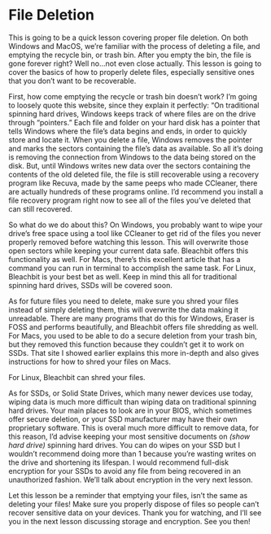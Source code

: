 # File Deletion

This is going to be a quick lesson covering proper file deletion. On both Windows
and MacOS, we’re familiar with the process of deleting a file, and emptying the
recycle bin, or trash bin. After you empty the bin, the file is gone forever right?
Well no...not even close actually. This lesson is going to cover the basics of how to
properly delete files, especially sensitive ones that you don’t want to be
recoverable.

First, how come emptying the recycle or trash bin doesn’t work? I’m going to
loosely quote this website, since they explain it perfectly: “On traditional spinning
hard drives, Windows keeps track of where files are on the drive through
“pointers.” Each file and folder on your hard disk has a pointer that tells Windows
where the file’s data begins and ends, in order to quickly store and locate it.
When you delete a file, Windows removes the pointer and marks the sectors
containing the file’s data as available. So all it’s doing is removing the connection
from Windows to the data being stored on the disk. But, until Windows writes new
data over the sectors containing the contents of the old deleted file, the file is
still recoverable using a recovery program like Recuva, made by the same peeps
who made CCleaner, there are actually hundreds of these programs online. I’d
recommend you install a file recovery program right now to see all of the files
you’ve deleted that can still recovered.

So what do we do about this? On Windows, you probably want to wipe your
drive’s free space using a tool like CCleaner to get rid of the files you never
properly removed before watching this lesson. This will overwrite those open
sectors while keeping your current data safe. Bleachbit offers this functionality as
well. For Macs, there’s this excellent article that has a command you can run in
terminal to accomplish the same task. For Linux, Bleachbit is your best bet as
well. Keep in mind this all for traditional spinning hard drives, SSDs will be
covered soon.

As for future files you need to delete, make sure you shred your files instead of
simply deleting them, this will overwrite the data making it unreadable. There are
many programs that do this for Windows, Eraser is FOSS and performs
beautifully, and Bleachbit offers file shredding as well.
For Macs, you used to be able to do a secure deletion from your trash bin, but
they removed this function because they couldn’t get it to work on SSDs. That site
I showed earlier explains this more in-depth and also gives instructions for how
to shred your files on Macs.

For Linux, Bleachbit can shred your files.

As for SSDs, or Solid State Drives, which many newer devices use today, wiping
data is much more difficult than wiping data on traditional spinning hard drives.
Your main places to look are in your BIOS, which sometimes offer secure deletion,
or your SSD manufacturer may have their own proprietary software. This is overal
much more difficult to remove data, for this reason, I’d advise keeping your most
sensitive documents on *(show hard drive)* spinning hard drives. You can do
wipes on your SSD but I wouldn’t recommend doing more than 1 because you’re
wasting writes on the drive and shortening its lifespan. I would recommend
full-disk encryption for your SSDs to avoid any file from being recovered in an
unauthorized fashion. We’ll talk about encryption in the very next lesson.

Let this lesson be a reminder that emptying your files, isn’t the same as deleting
your files! Make sure you properly dispose of files so people can’t recover
sensitive data on your devices. Thank you for watching, and I’ll see you in the next
lesson discussing storage and encryption. See you then!

